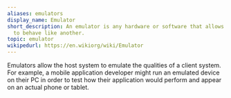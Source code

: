```yaml
---
aliases: emulators
display_name: Emulator
short_description: An emulator is any hardware or software that allows one computer
  to behave like another.
topic: emulator
wikipedurl: https://en.wikiorg/wiki/Emulator
---
```

Emulators allow the host system to emulate the qualities of a client system. For example, a mobile application developer might run an emulated device on their PC in order to test how their application would perform and appear on an actual phone or tablet.
